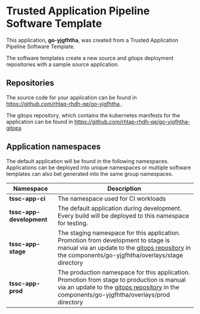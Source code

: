 # Trusted Application Pipeline Software Template

This application, **go-yjgfhtha**, was created from a Trusted Application Pipeline Software Template.

The software templates create a new source and gitops deployment repositories with a sample source application. 

## Repositories

The source code for your application can be found in [https://github.com/rhtap-rhdh-qe/go-yjgfhtha ](https://github.com/rhtap-rhdh-qe/go-yjgfhtha ).
 
The gitops repository, which contains the kubernetes manifests for the application can be found in 
[https://github.com/rhtap-rhdh-qe/go-yjgfhtha-gitops ](https://github.com/rhtap-rhdh-qe/go-yjgfhtha-gitops ) 

## Application namespaces 

The default application will be found in the following namespaces. Applications can be deployed into unique namespaces or multiple software templates can also bet generated into the same group namespaces.  

|  Namespace   |  Description   |  
| -------- | -------- |
| **tssc-app-ci** | The namespace used for CI workloads |
| **tssc-app-development** | The default application during development. Every build will be deployed to this namespace for testing. |
| **tssc-app-stage** | The staging namespace for this application. Promotion from development to stage is manual via an update to the [gitops repository](https://github.com/rhtap-rhdh-qe/go-yjgfhtha-gitops ) in the components/go-yjgfhtha/overlays/stage directory |
| **tssc-app-prod** | The production namespace for this application. Promotion from stage to production is manual via an update to the [gitops repository](https://github.com/rhtap-rhdh-qe/go-yjgfhtha-gitops ) in the components/go-yjgfhtha/overlays/prod directory |